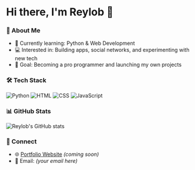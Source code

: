 # Hi there, I'm Reylob 👋

### 🚀 About Me
- 🌱 Currently learning: Python & Web Development  
- 💻 Interested in: Building apps, social networks, and experimenting with new tech  
- 🎯 Goal: Becoming a pro programmer and launching my own projects  

### 🛠️ Tech Stack
![Python](https://img.shields.io/badge/-Python-3776AB?style=flat&logo=python&logoColor=white)
![HTML](https://img.shields.io/badge/-HTML5-E34F26?style=flat&logo=html5&logoColor=white)
![CSS](https://img.shields.io/badge/-CSS3-1572B6?style=flat&logo=css3&logoColor=white)
![JavaScript](https://img.shields.io/badge/-JavaScript-F7DF1E?style=flat&logo=javascript&logoColor=black)

### 📊 GitHub Stats
![Reylob's GitHub stats](https://github-readme-stats.vercel.app/api?username=reylob&show_icons=true&theme=tokyonight)

### 🔗 Connect
- 🌐 [Portfolio Website](#) *(coming soon)*  
- 📧 Email: *(your email here)*
